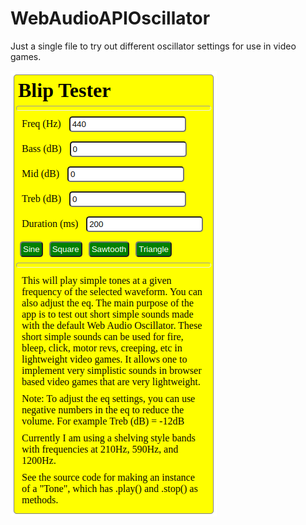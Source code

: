 # WebAudioAPIOscillator
Just a single file to try out different oscillator settings for use in video games.

<img src='screenshot.png'>
